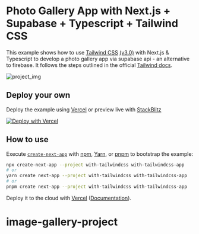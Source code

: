 # Photo Gallery App with Next.js + Supabase + Typescript + Tailwind CSS 

This example shows how to use [Tailwind CSS](https://tailwindcss.com/) [(v3.0)](https://tailwindcss.com/blog/tailwindcss-v3) with Next.js & Typescript to develop a photo gallery app via supabase api - an alternative to firebase. It follows the steps outlined in the official [Tailwind docs](https://tailwindcss.com/docs/guides/nextjs).

![project_img](https://user-images.githubusercontent.com/19340486/179650590-d51834e4-3789-4fa4-b65f-08e5dcdf3f43.png)


## Deploy your own

Deploy the example using [Vercel](https://vercel.com?utm_source=github&utm_medium=readme&utm_campaign=next-example) or preview live with [StackBlitz](https://stackblitz.com/github/vercel/next.js/tree/canary/examples/with-tailwindcss)

[![Deploy with Vercel](https://vercel.com/button)](https://vercel.com/new/git/external?repository-url=https://github.com/vercel/next.js/tree/canary/examples/with-tailwindcss&project-name=with-tailwindcss&repository-name=with-tailwindcss)

## How to use

Execute [`create-next-app`](https://github.com/vercel/next.js/tree/canary/packages/create-next-app) with [npm](https://docs.npmjs.com/cli/init), [Yarn](https://yarnpkg.com/lang/en/docs/cli/create/), or [pnpm](https://pnpm.io) to bootstrap the example:

```bash
npx create-next-app --project with-tailwindcss with-tailwindcss-app
# or
yarn create next-app --project with-tailwindcss with-tailwindcss-app
# or
pnpm create next-app --project with-tailwindcss with-tailwindcss-app
```

Deploy it to the cloud with [Vercel](https://vercel.com/new?utm_source=github&utm_medium=readme&utm_campaign=next-example) ([Documentation](https://nextjs.org/docs/deployment)).
# image-gallery-project
